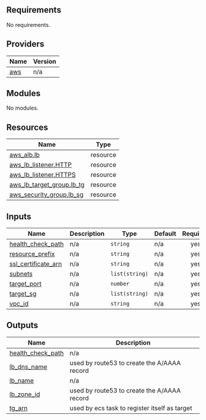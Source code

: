 <!-- BEGIN_TF_DOCS -->
## Requirements

No requirements.

## Providers

| Name | Version |
|------|---------|
| <a name="provider_aws"></a> [aws](#provider\_aws) | n/a |

## Modules

No modules.

## Resources

| Name | Type |
|------|------|
| [aws_alb.lb](https://registry.terraform.io/providers/hashicorp/aws/latest/docs/resources/alb) | resource |
| [aws_lb_listener.HTTP](https://registry.terraform.io/providers/hashicorp/aws/latest/docs/resources/lb_listener) | resource |
| [aws_lb_listener.HTTPS](https://registry.terraform.io/providers/hashicorp/aws/latest/docs/resources/lb_listener) | resource |
| [aws_lb_target_group.lb_tg](https://registry.terraform.io/providers/hashicorp/aws/latest/docs/resources/lb_target_group) | resource |
| [aws_security_group.lb_sg](https://registry.terraform.io/providers/hashicorp/aws/latest/docs/resources/security_group) | resource |

## Inputs

| Name | Description | Type | Default | Required |
|------|-------------|------|---------|:--------:|
| <a name="input_health_check_path"></a> [health\_check\_path](#input\_health\_check\_path) | n/a | `string` | n/a | yes |
| <a name="input_resource_prefix"></a> [resource\_prefix](#input\_resource\_prefix) | n/a | `string` | n/a | yes |
| <a name="input_ssl_certificate_arn"></a> [ssl\_certificate\_arn](#input\_ssl\_certificate\_arn) | n/a | `string` | n/a | yes |
| <a name="input_subnets"></a> [subnets](#input\_subnets) | n/a | `list(string)` | n/a | yes |
| <a name="input_target_port"></a> [target\_port](#input\_target\_port) | n/a | `number` | n/a | yes |
| <a name="input_target_sg"></a> [target\_sg](#input\_target\_sg) | n/a | `list(string)` | n/a | yes |
| <a name="input_vpc_id"></a> [vpc\_id](#input\_vpc\_id) | n/a | `string` | n/a | yes |

## Outputs

| Name | Description |
|------|-------------|
| <a name="output_health_check_path"></a> [health\_check\_path](#output\_health\_check\_path) | n/a |
| <a name="output_lb_dns_name"></a> [lb\_dns\_name](#output\_lb\_dns\_name) | used by route53 to create the A/AAAA record |
| <a name="output_lb_name"></a> [lb\_name](#output\_lb\_name) | n/a |
| <a name="output_lb_zone_id"></a> [lb\_zone\_id](#output\_lb\_zone\_id) | used by route53 to create the A/AAAA record |
| <a name="output_tg_arn"></a> [tg\_arn](#output\_tg\_arn) | used by ecs task to register itself as target |
<!-- END_TF_DOCS -->